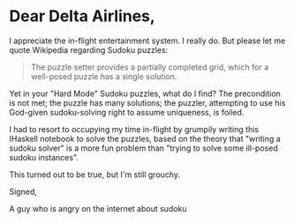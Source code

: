 # Dear Delta Airlines,

I appreciate the in-flight entertainment system. I really do. But please let me quote Wikipedia regarding Sudoku puzzles:

> The puzzle setter provides a partially completed grid, which for a well-posed puzzle has a single solution.

Yet in your "Hard Mode" Sudoku puzzles, what do I find? The precondition is not met; the puzzle has many solutions; the puzzler, attempting to use his God-given sudoku-solving right to assume uniqueness, is foiled.

I had to resort to occupying my time in-flight by grumpily writing this IHaskell notebook to solve the puzzles, based on the theory that "writing a sudoku solver" is a more fun problem than "trying to solve some ill-posed sudoku instances".

This turned out to be true, but I'm still grouchy.

Signed,

A guy who is angry on the internet about sudoku
